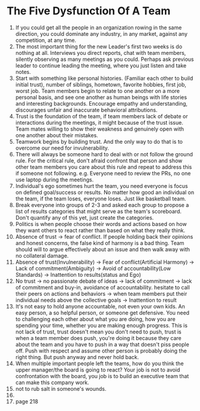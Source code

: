 # The Five Dysfunction Of A Team

1. If you could get all the people in an organization rowing in the same direction, you could dominate any industry, in any market, against any competition, at any time.
2. The most important thing for the new Leader's first two weeks is do nothing at all. Interviews you direct reports, chat with team members, silently observing as many meetings as you could. Perhaps ask previous leader to continue leading the meeting, where you just listen and take notes.
3. Start with something like personal histories. (Familiar each other to build initial trust), number of siblings, hometown, favorite hobbies, first job, worst job. Team members begin to relate to one another on a more personal basis, and see one another as human beings with life stories and interesting backgrounds. Encourage empathy and understanding, discourages unfair and inaccurate behavioral attributions. 
4. Trust is the foundation of the team, if team members lack of debate or interactions during the meetings, it might because of the trust issue. Team mates willing to show their weakness and genuinely open with one another about their mistakes.
5. Teamwork begins by building trust. And the only way to do that is to overcome our need for invulnerability. 
6. There will always be someone hard to deal with or not follow the ground rule. For the critical rule, don't afraid confront that person and show other team members you care about this rule and repeat to address this if someone not following. e.g. Everyone need to review the PRs, no one use laptop during the meetings. 
7. Individual's ego sometimes hurt the team, you need everyone is focus on defined goal/success or results. No matter how good an individual on the team, if the team loses, everyone loses. Just like basketball team.
8. Break everyone into groups of 2-3 and asked each group to propose a list of results categories that might serve as the team's scoreboard. Don't quantify any of this yet, just create the categories. 
9. Politics is when people choose their words and actions based on how they want others to react rather than based on what they really think.
10. Absence of trust -> fear of conflict. If people holding back their opinions and honest concerns, the false kind of harmony is a bad thing. Team should will to argue effectively about an issue and then walk away with no collateral damage.
11. Absence of trust(Invulnerability) -> Fear of conflict(Artificial Harmony) -> Lack of commitment(Ambiguity) -> Avoid of accountability(Low Standards) -> Inattention to results(status and Ego) 
12. No trust -> no passionate debate of ideas -> lack of commitment -> lack of commitment and buy-in, avoidance of accountability. hesitate to call their peers on actions and behaviors -> when team members put their individual needs above the collective goals -> Inattention to result
13. It's not easy to hold anyone accountable, not even your own kids. An easy person, a so helpful person, or someone get defensive. You need to challenging each other about what you are doing, how you are spending your time, whether you are making enough progress. This is not lack of trust, trust doesn't mean you don't need to push, trust is when a team member does push, you're doing it because they care about the team and you have to push in a way that doesn't piss people off. Push with respect and assume other person is probably doing the right thing. But push anyway and never hold back. 
14. When multiple important people left the teams, how do you think the upper manager/the board is going to react? Your job is not to avoid confrontation with the board, you job is to build an executive team that can make this company work.
15. not to rub salt in someone's wounds.
16. 
17. page 218
